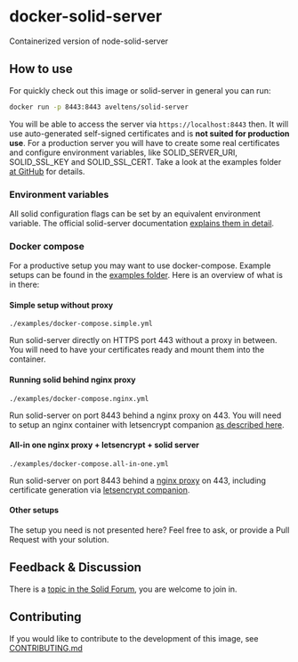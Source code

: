 # docker-solid-server

Containerized version of node-solid-server

## How to use

For quickly check out this image or solid-server in general you can run:
```bash
docker run -p 8443:8443 aveltens/solid-server
```

You will be able to access the server via `https://localhost:8443` then. It will use auto-generated self-signed certificates and is **not suited for production use**. For a production server you will have to create some real certificates and configure environment variables, like SOLID_SERVER_URI, SOLID_SSL_KEY and SOLID_SSL_CERT. Take a look at the examples folder [at GitHub](https://github.com/angelo-v/docker-solid-server/tree/master/examples) for details.

### Environment variables

All solid configuration flags can be set by an equivalent environment variable.
The official solid-server documentation
[explains them in detail](https://github.com/solid/node-solid-server#extra-flags-expert).

### Docker compose

For a productive setup you may want to use docker-compose. Example setups can be found
in the [examples folder](https://github.com/angelo-v/docker-solid-server/tree/master/examples). Here is an overview of what is in there:

#### Simple setup without proxy

`./examples/docker-compose.simple.yml`

Run solid-server directly on HTTPS port 443 without a proxy in between.
You will need to have your certificates ready and mount them into the container.

#### Running solid behind nginx proxy

`./examples/docker-compose.nginx.yml`

Run solid-server on port 8443 behind a nginx proxy on 443. You will need to setup an nginx container with letsencrypt
companion [as described here](https://github.com/JrCs/docker-letsencrypt-nginx-proxy-companion).

#### All-in one nginx proxy + letsencrypt + solid server 

`./examples/docker-compose.all-in-one.yml`

Run solid-server on port 8443 behind a [nginx proxy](https://hub.docker.com/r/jwilder/nginx-proxy/) on 443, including
certificate generation via [letsencrypt companion](https://github.com/JrCs/docker-letsencrypt-nginx-proxy-companion).

#### Other setups

The setup you need is not presented here? Feel free to ask, or provide a Pull Request
with your solution.

## Feedback & Discussion

There is a [topic in the Solid Forum](https://forum.solidproject.org/t/official-solid-docker-image/748/5),
you are welcome to join in.

## Contributing

If you would like to contribute to the development of this image,
see [CONTRIBUTING.md](./CONTRIBUTING.md)
